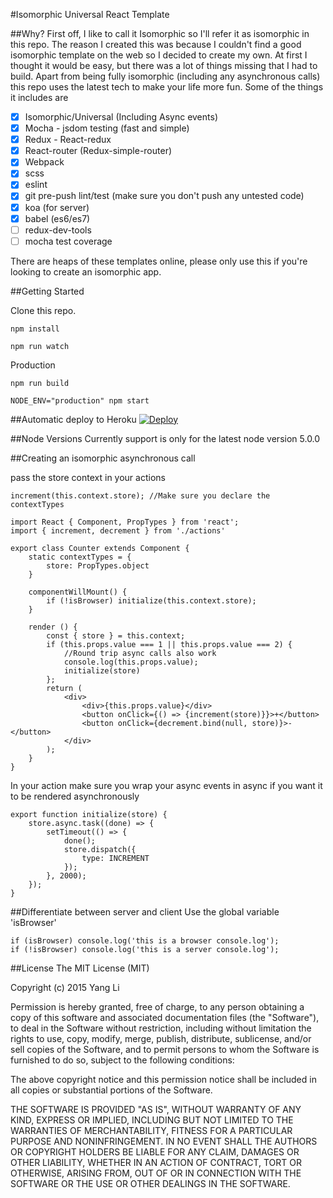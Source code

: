 #Isomorphic Universal React Template

##Why?
First off, I like to call it Isomorphic so I'll refer it as isomorphic in this repo.
The reason I created this was because I couldn't find a good isomorphic template on the web so I decided to create my own.
At first I thought it would be easy, but there was a lot of things missing that I had to build.
Apart from being fully isomorphic (including any asynchronous calls) this repo uses the latest tech to make your life more fun.
Some of the things it includes are

- [x] Isomorphic/Universal (Including Async events)
- [x] Mocha - jsdom testing (fast and simple)
- [x] Redux - React-redux
- [x] React-router (Redux-simple-router)
- [x] Webpack
- [x] scss
- [x] eslint
- [x] git pre-push lint/test (make sure you don't push any untested code)
- [x] koa (for server)
- [x] babel (es6/es7)
- [ ] redux-dev-tools
- [ ] mocha test coverage

There are heaps of these templates online, please only use this if you're looking to create an isomorphic app.

##Getting Started

Clone this repo.

```
npm install
```

```
npm run watch
```

Production

```
npm run build
```

```
NODE_ENV="production" npm start
```

##Automatic deploy to Heroku
[![Deploy](https://www.herokucdn.com/deploy/button.svg)](https://heroku.com/deploy)

##Node Versions
Currently support is only for the latest node version 5.0.0

##Creating an isomorphic asynchronous call

pass the store context in your actions
```
increment(this.context.store); //Make sure you declare the contextTypes
```


```
import React { Component, PropTypes } from 'react';
import { increment, decrement } from './actions'

export class Counter extends Component {
	static contextTypes = {
		store: PropTypes.object
	}

	componentWillMount() {
		if (!isBrowser) initialize(this.context.store);
	}

	render () {
		const { store } = this.context;
		if (this.props.value === 1 || this.props.value === 2) {
			//Round trip async calls also work
			console.log(this.props.value);
			initialize(store)
		};
		return (
			<div>
				<div>{this.props.value}</div>
				<button onClick={() => {increment(store)}}>+</button>
				<button onClick={decrement.bind(null, store)}>-</button>
			</div>
		);
	}
}
```

In your action make sure you wrap your async events in async if you want it to be rendered asynchronously
```
export function initialize(store) {
	store.async.task((done) => {
		setTimeout(() => {
			done();
			store.dispatch({
				type: INCREMENT
			});
		}, 2000);
	});
}
```

##Differentiate between server and client
Use the global variable 'isBrowser'

```
if (isBrowser) console.log('this is a browser console.log');
if (!isBrowser) console.log('this is a server console.log');
```

##License
The MIT License (MIT)

Copyright (c) 2015 Yang Li

Permission is hereby granted, free of charge, to any person obtaining a copy
of this software and associated documentation files (the "Software"), to deal
in the Software without restriction, including without limitation the rights
to use, copy, modify, merge, publish, distribute, sublicense, and/or sell
copies of the Software, and to permit persons to whom the Software is
furnished to do so, subject to the following conditions:

The above copyright notice and this permission notice shall be included in all
copies or substantial portions of the Software.

THE SOFTWARE IS PROVIDED "AS IS", WITHOUT WARRANTY OF ANY KIND, EXPRESS OR
IMPLIED, INCLUDING BUT NOT LIMITED TO THE WARRANTIES OF MERCHANTABILITY,
FITNESS FOR A PARTICULAR PURPOSE AND NONINFRINGEMENT. IN NO EVENT SHALL THE
AUTHORS OR COPYRIGHT HOLDERS BE LIABLE FOR ANY CLAIM, DAMAGES OR OTHER
LIABILITY, WHETHER IN AN ACTION OF CONTRACT, TORT OR OTHERWISE, ARISING FROM,
OUT OF OR IN CONNECTION WITH THE SOFTWARE OR THE USE OR OTHER DEALINGS IN THE
SOFTWARE.


